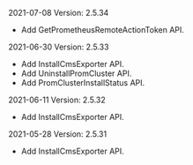 2021-07-08 Version: 2.5.34
- Add GetPrometheusRemoteActionToken API.

2021-06-30 Version: 2.5.33
- Add InstallCmsExporter API.
- Add UninstallPromCluster API.
- Add PromClusterInstallStatus API.

2021-06-11 Version: 2.5.32
- Add InstallCmsExporter API.

2021-05-28 Version: 2.5.31
- Add InstallCmsExporter API.

